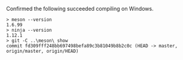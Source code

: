Confirmed the following succeeded compiling on Windows.

```
> meson --version
1.6.99
> ninja --version
1.12.1
> git -C ..\meson\ show
commit fd309fff248bb697498befa89c3b81049b8b2c0c (HEAD -> master, origin/master, origin/HEAD)
```

